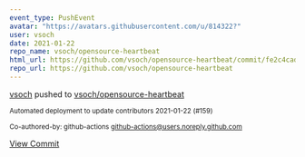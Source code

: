 ```yaml
---
event_type: PushEvent
avatar: "https://avatars.githubusercontent.com/u/814322?"
user: vsoch
date: 2021-01-22
repo_name: vsoch/opensource-heartbeat
html_url: https://github.com/vsoch/opensource-heartbeat/commit/fe2c4cad6cf9d8c8f35a64f58ca3dc6ae4e95944
repo_url: https://github.com/vsoch/opensource-heartbeat
---
```


<a href='https://github.com/vsoch' target='_blank'>vsoch</a> pushed to <a href='https://github.com/vsoch/opensource-heartbeat' target='_blank'>vsoch/opensource-heartbeat</a>

<small>Automated deployment to update contributors 2021-01-22 (#159)

Co-authored-by: github-actions <github-actions@users.noreply.github.com></small>

<a href='https://github.com/vsoch/opensource-heartbeat/commit/fe2c4cad6cf9d8c8f35a64f58ca3dc6ae4e95944' target='_blank'>View Commit</a>